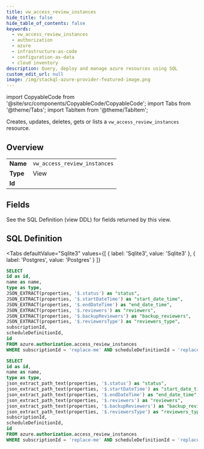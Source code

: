 ```yaml
--- 
title: vw_access_review_instances
hide_title: false
hide_table_of_contents: false
keywords:
  - vw_access_review_instances
  - authorization
  - azure
  - infrastructure-as-code
  - configuration-as-data
  - cloud inventory
description: Query, deploy and manage azure resources using SQL
custom_edit_url: null
image: /img/stackql-azure-provider-featured-image.png
---
```


import CopyableCode from '@site/src/components/CopyableCode/CopyableCode';
import Tabs from '@theme/Tabs';
import TabItem from '@theme/TabItem';

Creates, updates, deletes, gets or lists a <code>vw_access_review_instances</code> resource.

## Overview
<table><tbody>
<tr><td><b>Name</b></td><td><code>vw_access_review_instances</code></td></tr>
<tr><td><b>Type</b></td><td>View</td></tr>
<tr><td><b>Id</b></td><td><CopyableCode code="azure.authorization.vw_access_review_instances" /></td></tr>
</tbody></table>

## Fields

See the SQL Definition (view DDL) for fields returned by this view.

## SQL Definition

<Tabs
defaultValue="Sqlite3"
values={[
{ label: 'Sqlite3', value: 'Sqlite3' },
{ label: 'Postgres', value: 'Postgres' }
]}
>
<TabItem value="Sqlite3">

```sql
SELECT
id as id,
name as name,
type as type,
JSON_EXTRACT(properties, '$.status') as "status",
JSON_EXTRACT(properties, '$.startDateTime') as "start_date_time",
JSON_EXTRACT(properties, '$.endDateTime') as "end_date_time",
JSON_EXTRACT(properties, '$.reviewers') as "reviewers",
JSON_EXTRACT(properties, '$.backupReviewers') as "backup_reviewers",
JSON_EXTRACT(properties, '$.reviewersType') as "reviewers_type",
subscriptionId,
scheduleDefinitionId,
id
FROM azure.authorization.access_review_instances
WHERE subscriptionId = 'replace-me' AND scheduleDefinitionId = 'replace-me';
```

</TabItem>
<TabItem value="Postgres">

```sql
SELECT
id as id,
name as name,
type as type,
json_extract_path_text(properties, '$.status') as "status",
json_extract_path_text(properties, '$.startDateTime') as "start_date_time",
json_extract_path_text(properties, '$.endDateTime') as "end_date_time",
json_extract_path_text(properties, '$.reviewers') as "reviewers",
json_extract_path_text(properties, '$.backupReviewers') as "backup_reviewers",
json_extract_path_text(properties, '$.reviewersType') as "reviewers_type",
subscriptionId,
scheduleDefinitionId,
id
FROM azure.authorization.access_review_instances
WHERE subscriptionId = 'replace-me' AND scheduleDefinitionId = 'replace-me';
```

</TabItem>
</Tabs>

